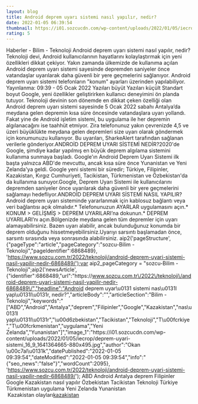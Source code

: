 ```yaml
--- 
layout: blog
title: Android deprem uyarı sistemi nasıl yapılır, nedir?
date: 2022-01-05 06:39:54
thumbnail: https://i01.sozcucdn.com/wp-content/uploads/2022/01/05/iecrop/deprem-uyari-sistemi_16_9_1641364665-670x371.jpg
rating: 5
---
```

   Haberler - Bilim - Teknoloji Android deprem uyarı sistemi nasıl yapılır, nedir? Teknoloji devi, Android kullanıcılarının hayatlarını kolaylaştırmak için yeni özellikleri dikkat çekiyor. Yakın zamanda ülkemizde de kullanıma açılan Android deprem uyarı sistemi sayesinde depremden saniyeler önce vatandaşlar uyarılarak daha güvenli bir yere geçmelerini sağlanıyor. Android deprem uyarı sistemi telefonların "konum" ayarları üzerinden yapılabiliyor.         Yayınlanma: 09:39 - 05 Ocak 2022                  Yazıları büyüt Yazıları küçült Standart boyut         Google, yeni özellikler geliştirirken kullanıcı deneyimini ön planda tutuyor. Teknoloji devinin son dönemde en dikkat çeken özelliği olan Android deprem uyarı sistemi sayesinde 5 Ocak 2022 sabahı Antalya’da meydana gelen depremin kısa süre öncesinde vatandaşlara uyarı yollandı. Fakat yine de Android işletim sistemi, bu uygulama ile her depremin algılanacağını ise taahhüt etmiyor. Zira telefonunuz yakın çevrenizde 4,5 ve üzeri büyüklükte meydana gelen depremleri size uyarı olarak göndermek için konumunuzu kullanıyor. Bu uyarıları, SharkeAlert tarafından sağlanan verilerle gönderiyor.ANDROİD DEPREM UYARI SİSTEMİ NEDİR?2020'de Google, şimdiye kadar yapılmış en büyük deprem algılama sistemini kullanıma sunmaya başladı. Google'ın Android Deprem Uyarı Sistemi ilk başta yalnızca ABD'de mevcuttu, ancak kısa süre önce Yunanistan ve Yeni Zelanda'ya geldi. Google yeni sistemi bir süredir; Türkiye, Filipinler, Kazakistan, Kırgız Cumhuriyeti, Tacikistan, Türkmenistan ve Özbekistan'da da kullanıma sunuyor.Google, Deprem Uyarı Sistemi ile kullanıcılarını depremden saniyeler önce uyarılarak daha güvenli bir yere geçmelerini sağlamayı hedefliyor.ANDROİD DEPREM UYARI SİSTEMİ NASIL YAPILIR?Android deprem uyarı sisteminde yararlanmak için kablosuz bağlantı veya veri bağlantısı açık olmalıdır.* Telefonunuzun AYARLAR uygulamasını açın.* KONUM > GELİŞMİŞ > DEPREM UYARILARI’na dokunun.* DEPREM UYARILARI’nı açın.Bölgenizde meydana gelen tüm depremler için uyarı alamayabilirsiniz. Bazen uyarı alabilir, ancak bulunduğunuz konumda bir deprem olduğunu hissetmeyebilirsiniz.Uyarıyı sarsıntı başlamadan önce, sarsıntı sırasında veya sonrasında alabilirsiniz. aip2('pageStructure', {"pageType":"article","pageCategory":"sozcu-Bilim - Teknoloji","pageIdentifier":6868489}, 'https://www.sozcu.com.tr/2022/teknoloji/android-deprem-uyari-sistemi-nasil-yapilir-nedir-6868489/');var aip2_pageCategory = "sozcu-Bilim - Teknoloji";aip2('newsArticle', {"identifier":6868489,"url":"https:\/\/www.sozcu.com.tr\/2022\/teknoloji\/android-deprem-uyari-sistemi-nasil-yapilir-nedir-6868489\/","headline":"Android deprem uyar\u0131 sistemi nas\u0131l yap\u0131l\u0131r, nedir?","articleBody":"","articleSection":"Bilim - Teknoloji","keywords":"[\"ABD\",\"Android\",\"Antalya\",\"deprem\",\"Filipinler\",\"Google\",\"Kazakistan\",\"nas\\u0131l yap\\u0131l\\u0131r\",\"\\u00d6zbekistan\",\"Tacikistan\",\"Teknoloji\",\"T\\u00fcrkiye\",\"T\\u00fcrkmenistan\",\"uygulama\",\"Yeni Zelanda\",\"Yunanistan\"]","image_1":"https:\/\/i01.sozcucdn.com\/wp-content\/uploads\/2022\/01\/05\/iecrop\/deprem-uyari-sistemi_16_9_1641364665-880x495.jpg","author":"Okan \u00c7al\u0131k","datePublished":"2022-01-05 09:39:54","dateModified":"2022-01-05 09:39:54","info":"{\"seo_news\":\"false\"}","wordCount":2095}, 'https://www.sozcu.com.tr/2022/teknoloji/android-deprem-uyari-sistemi-nasil-yapilir-nedir-6868489/');  ABD Android Antalya deprem Filipinler Google Kazakistan nasıl yapılır Özbekistan Tacikistan Teknoloji Türkiye Türkmenistan uygulama Yeni Zelanda Yunanistan   </br>&nbsp;Kazakistan olayları<a href="https://www.dental-ilan.org/">kazakistan</a>
